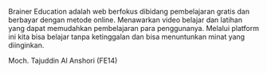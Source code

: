 Brainer Education adalah web berfokus dibidang pembelajaran gratis dan berbayar dengan metode online. Menawarkan video belajar dan latihan yang dapat memudahkan pembelajaran para penggunanya. Melalui platform ini kita bisa belajar tanpa ketinggalan dan bisa menuntunkan minat yang diinginkan.

Moch. Tajuddin Al Anshori (FE14)
